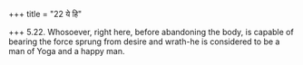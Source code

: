 +++
title = "22 ये हि"

+++
5.22. Whosoever, right here, before abandoning the body, is capable of
bearing the force sprung from desire and wrath-he is considered to be a
man of Yoga and a happy man.
